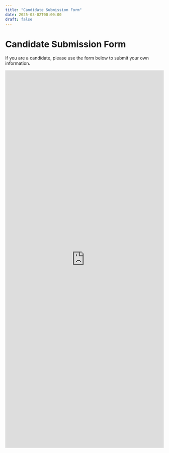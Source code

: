 ```yaml
---
title: "Candidate Submission Form"
date: 2025-03-02T00:00:00
draft: false
---
```


<h1>Candidate Submission Form</h1>
<p>If you are a candidate, please use the form below to submit your own information.</p>

<iframe src="https://docs.google.com/forms/d/e/1FAIpQLSeEoa1xE-8dRw7fUTArlWjwZWE8GFWOIu2E8m5vxg1c5r_tWQ/viewform?usp=header"
        width="100%" height="1200px" frameborder="0" marginheight="0" marginwidth="0">
Loading…
</iframe>
